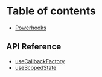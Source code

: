 # Table of contents

* [Powerhooks](README.md)

## API Reference

* [useCallbackFactory](api-reference/usecallbackfactory.md)
* [useScopedState](api-reference/usescopedstate.md)

